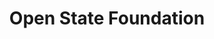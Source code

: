 ---
title: Open State Foundation
website: https://openstate.eu
image: /assets/images/organisaties/open-state-foundation.png
tags: ["Open Overheid"]
type: organisatie
rss: https://openstate.eu/en/feed/
---
